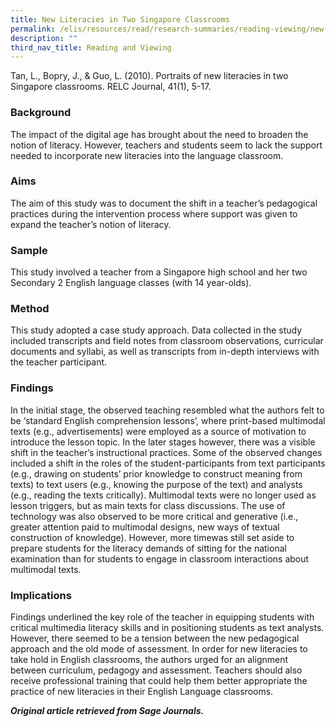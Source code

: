```yaml
---
title: New Literacies in Two Singapore Classrooms
permalink: /elis/resources/read/research-summaries/reading-viewing/new-literacies-in-two-singapore-classrooms/
description: ""
third_nav_title: Reading and Viewing
---
```

Tan, L., Bopry, J., & Guo, L. (2010). Portraits of new literacies in two Singapore classrooms. RELC Journal, 41(1), 5-17.  
  
### Background

The impact of the digital age has brought about the need to broaden the notion of literacy. However, teachers and students seem to lack the support needed to incorporate new literacies into the language classroom.  
  
### Aims

The aim of this study was to document the shift in a teacher’s pedagogical practices during the intervention process where support was given to expand the teacher’s notion of literacy.  
  
### Sample

This study involved a teacher from a Singapore high school and her two Secondary 2 English language classes (with 14 year-olds).  
  
### Method

This study adopted a case study approach. Data collected in the study included transcripts and field notes from classroom observations, curricular documents and syllabi, as well as transcripts from in-depth interviews with the teacher participant.  
  
### Findings

In the initial stage, the observed teaching resembled what the authors felt to be ‘standard English comprehension lessons’, where print-based multimodal texts (e.g., advertisements) were employed as a source of motivation to introduce the lesson topic. In the later stages however, there was a visible shift in the teacher’s instructional practices. Some of the observed changes included a shift in the roles of the student-participants from text participants (e.g., drawing on students’ prior knowledge to construct meaning from texts) to text users (e.g., knowing the purpose of the text) and analysts (e.g., reading the texts critically). Multimodal texts were no longer used as lesson triggers, but as main texts for class discussions. The use of technology was also observed to be more critical and generative (i.e., greater attention paid to multimodal designs, new ways of textual construction of knowledge). However, more timewas still set aside to prepare students for the literacy demands of sitting for the national examination than for students to engage in classroom interactions about multimodal texts.  
  
### Implications

Findings underlined the key role of the teacher in equipping students with critical multimedia literacy skills and in positioning students as text analysts. However, there seemed to be a tension between the new pedagogical approach and the old mode of assessment. In order for new literacies to take hold in English classrooms, the authors urged for an alignment between curriculum, pedagogy and assessment. Teachers should also receive professional training that could help them better appropriate the practice of new literacies in their English Language classrooms.  
  
_**Original article retrieved from Sage Journals.**_